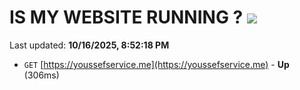# IS MY WEBSITE RUNNING ? [![](https://img.shields.io/static/v1?label=Sponsor&message=%E2%9D%A4&logo=GitHub&color=%23fe8e86)](https://github.com/sponsors/Youssef-Lehmam)

Last updated: **10/16/2025, 8:52:18 PM**

- `GET` [https://youssefservice.me](https://youssefservice.me) - **Up** (306ms)
